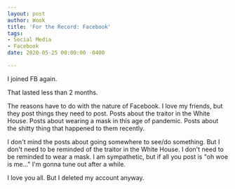 ```yaml
---
layout: post
author: Wook
title: 'For the Record: Facebook'
tags:
- Social Media
- Facebook
date: 2020-05-25 00:00:00 -0400

---
```

I joined FB again.

That lasted less than 2 months.

The reasons have to do with the nature of Facebook.  I love my friends, but they post things they need to post.  Posts about the traitor in the White House.  Posts about wearing a mask in this age of pandemic.  Posts about the shitty thing that happened to them recently.

I don't mind the posts about going somewhere to see/do something.  But I don't need to be reminded of the traitor in the White House.  I don't need to be reminded to wear a mask.  I am sympathetic, but if all you post is "oh woe is me..." I'm gonna tune out after a while.

I love you all.  But I deleted my account anyway.